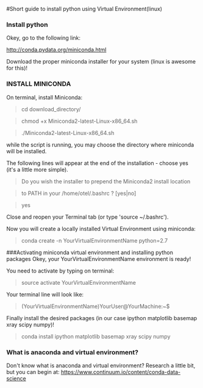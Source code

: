 #Short guide to install python using Virtual Environment(linux)

### Install python

Okey, go to the following link: 

<http://conda.pydata.org/miniconda.html>

Download the proper miniconda installer for your system (linux is awesome for this)!

### INSTALL MINICONDA

On terminal, install Miniconda:

>cd download_directory/

>chmod +x Miniconda2-latest-Linux-x86_64.sh

>./Miniconda2-latest-Linux-x86_64.sh

while the script is running, you may choose the directory where miniconda will be installed.

The following lines will appear at the end of the installation - choose yes (it's a little more simple).


>Do you wish the installer to prepend the Miniconda2 install location

>to PATH in your /home/otel/.bashrc ? [yes|no]

>yes

Close and reopen your Terminal tab (or type 'source ~/.bashrc').

Now you will create a locally installed Virtual Environment using miniconda:

>conda create -n YourVirtualEnvironmentName python=2.7

###Activating miniconda virtual environment and installing python packages
Okey, your YourVirtualEnvironmentName environment is ready!

You need to activate by typing on terminal:

>source activate YourVirtualEnvironmentName

Your terminal line will look like:

>(YourVirtualEnvironmentName)YourUser@YourMachine:~$ 

Finally install the desired packages (in our case ipython matplotlib basemap xray scipy numpy)!

>conda install ipython matplotlib basemap xray scipy numpy

### What is anaconda and virtual environment?
Don't know what is anaconda and virtual environment? Research a little bit, but you can begin at:
<https://www.continuum.io/content/conda-data-science>
